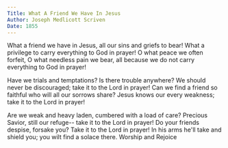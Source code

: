 ```yaml
---
Title: What A Friend We Have In Jesus
Author: Joseph Medlicott Scriven
Date: 1855
---
```

What a friend we have in Jesus,
all our sins and griefs to bear!
What a privilege to carry
everything to God in prayer!
O what peace we often forfeit,
O what needless pain we bear,
all because we do not carry
everything to God in prayer!

Have we trials and temptations?
Is there trouble anywhere?
We should never be discouraged;
take it to the Lord in prayer!
Can we find a friend so faithful
who will all our sorrows share?
Jesus knows our every weakness;
take it to the Lord in prayer!

Are we weak and heavy laden,
cumbered with a load of care?
Precious Savior, still our refuge--
take it to the Lord in prayer!
Do your friends despise, forsake you?
Take it to the Lord in prayer!
In his arms he'll take and shield you;
you wilt find a solace there.
Worship and Rejoice
